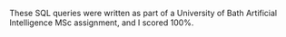 These SQL queries were written as part of a University of Bath Artificial Intelligence MSc assignment, and I scored 100%. 
